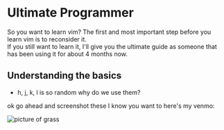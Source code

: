 # Ultimate Programmer

So you want to learn vim?
The first and most important step before you learn vim is to reconsider it.  
If you still want to learn it, I'll give you the ultimate guide as someone that has been using it for about 4 months now.  
## Understanding the basics
- h, j, k, l is so random why do we use them? 

ok go ahead and screenshot these I know you want to here's my venmo:


![picture of grass](/images/touch-grass.jpg)